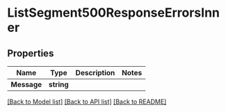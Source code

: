 # ListSegment500ResponseErrorsInner

## Properties

Name | Type | Description | Notes
------------ | ------------- | ------------- | -------------
**Message** | **string** |  |

[[Back to Model list]](../README.md#documentation-for-models) [[Back to API list]](../README.md#documentation-for-api-endpoints) [[Back to README]](../README.md)


